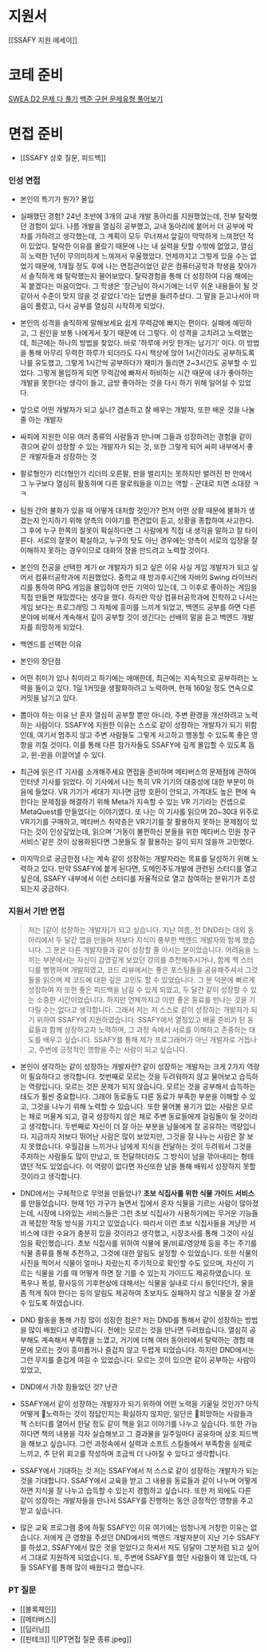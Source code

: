 # 지원서
[[SSAFY 지원 에세이]]

# 코테 준비
[SWEA D2 문제 다 풀기](https://swexpertacademy.com/main/code/problem/problemList.do?problemLevel=2&contestProbId=&categoryId=&categoryType=&problemTitle=&orderBy=FIRST_REG_DATETIME&selectCodeLang=ALL&select-1=&pageSize=10&pageIndex=1)
[백준 구현 문제유형 풀어보기](https://www.acmicpc.net/workbook/view/14613)

# 면접 준비
- [[SSAFY 상호 질문, 피드백]]
### 인성 면접
- 본인의 특기가 뭔가?
몰입
- 실패했던 경험?
24년 초반에 3개의 교내 개발 동아리를 지원했었는데, 전부 탈락했던 경험이 있다. 나름 개발을 열심히 공부했고, 교내 동아리에 붙어서 더 공부에 박차를 가하려고 생각했는데, 그 계획이 모두 무너져서 앞길이 막막하게 느껴졌던 적이 있었다. 탈락한 이유를 몰랐기 때문에 나는 내 실력을 탓할 수밖에 없었고, 열심히 노력한 1년이 무의미하게 느껴져서 우울했었다. 언제까지고 그렇게 있을 수는 없었기 때문에, 1개월 정도 후에 나는 면접관이었던 같은 컴퓨터공학과 학생을 찾아가서 솔직하게 왜 탈락했는지 물어보았다. 탈락경험을 통해 더 성장하여 다음 해에는 꼭 붙겠다는 마음이었다. 그 학생은 '창근님이 하시기에는 너무 쉬운 내용들이 될 것 같아서 수준이 맞지 않을 것 같았다.'라는 답변을 들려주셨다. 그 말을 듣고나서야 마음이 풀렸고, 다시 공부를 열심히 시작하게 되었다.
- 본인의 성격을 솔직하게 말해보세요
쉽게 무력감에 빠지는 편이다. 실패에 예민하고, 그 원인을 보통 나에게서 찾기 때문에 더 그렇다. 이 성격을 고치려고 노력했는데, 최근에는 하나의 방법을 찾았다. 바로 '하루에 커밋 한개는 남기기' 이다. 이 방법을 통해 아무리 무력한 하루가 되더라도 다시 책상에 앉아 1시간이라도 공부하도록 나를 유도했고, 그렇게 1시간씩 공부하다가 재미가 들리면 2~3시간도 공부할 수 있었다. 그렇게 몰입하게 되면 무력감에 빠져서 허비하는 시간 때문에 내가 좋아하는 개발을 못한다는 생각이 들고, 금방 좋아하는 것을 다시 하기 위해 일어설 수 있었다.
- 앞으로 어떤 개발자가 되고 싶나?
겸손하고 잘 배우는 개발자, 또한 배운 것을 나눌 줄 아는 개발자
- 싸피에 지원한 이유
여러 종류의 사람들과 만나며 그들과 성장하려는 경험을 같이 겪으며 같이 성장할 수 있는 개발자가 되는 것, 또한 그렇게 되어 싸피 내부에서 좋은 개발자들과 성장하는 것
- 팔로형인가 리더형인가
리더의 오른팔, 판을 벌리지는 못하지만 벌려진 판 안에서 그 누구보다 열심히 활동하며 다른 팔로워들을 이끄는 역할 - 군대로 치면 소대장 ㅋㅋ
- 팀원 간의 불화가 있을 때 어떻게 대처할 것인가?
먼저 어떤 상황 때문에 불화가 생겼는지 인지하기 위해 양측의 이야기를 편견없이 듣고, 상황을 종합하여 사고한다. 그 후에 누구 한쪽의 잘못이 확실하다면 그 사람에게 직접 내 생각을 말하고 잘 타이른다. 서로의 잘못이 확실하고, 누구의 탓도 아닌 경우에는 양측이 서로의 입장을 잘 이해하지 못하는 경우이므로 대화의 장을 만드려고 노력할 것이다.
- 본인의 전공을 선택한 계기 or 개발자가 되고 싶은 이유
사실 게임 개발자가 되고 싶어서 컴퓨터공학과에 지원했었다. 중학교 때 방과후시간에 자바의 Swing 라이브러리를 통하여 RPG 게임을 몰입하여 만든 기억이 있는데, 그 이후로 좋아하는 게임을 직접 만들면 재밌겠다는 생각을 했다. 하지만 막상 컴퓨터공학과에 진학하고 나서는 게임 보다는 프로그래밍 그 자체에 흥미를 느끼게 되었고, 백엔드 공부를 하면 다른 분야에 비해서 계속해서 깊이 공부할 것이 생긴다는 선배의 말을 듣고 백엔드 개발자를 희망하게 되었다.
- 백엔드를 선택한 이유
- 본인의 장단점

- 어떤 취미가 있나
취미라고 하기에는 애매한데, 최근에는 지속적으로 공부하려는 노력을 들이고 있다. 1일 1커밋을 생활화하려고 노력하며, 현재 160일 정도 연속으로 커밋을 남기고 있다.
- 뽑아야 하는 이유
난 혼자 열심히 공부할 뿐만 아니라, 주변 환경을 개선하려고 노력하는 사람이다. SSAFY에 지원한 이유는 스스로 같이 성장하는 개발자가 되기 위함인데, 여기서 멈추지 않고 주변 사람들도 그렇게 사고하고 행동할 수 있도록 좋은 영향을 끼칠 것이다. 이를 통해 다른 참가자들도 SSAFY에 깊게 몰입할 수 있도록 돕고, 윈-윈을 이끌어낼 수 있다.
- 최근에 읽은 IT 기사를 소개해주세요
면접을 준비하며 메타버스의 문제점에 관하여 인터넷 기사를 읽었다. 이 기사에서 나는 특히 VR 기기의 대중성에 대한 부분이 마음에 들었다. VR 기기가 세대가 지나면 금방 호환이 안되고, 가격대도 높은 편에 속한다는 문제점을 해결하기 위해 Meta가 지속할 수 있는 VR 기기라는 컨셉으로 MetaQuest를 만들었다는 이야기였다.
또 나는 이 기사를 읽으며 20~30대 위주로 VR기기를 구매하고, 메타버스 취약층은 VR기기를 잘 활용하지 못하는 문제점이 있다는 것이 인상깊었는데, 읽으며 '거동이 불편하신 분들을 위한 메타버스 민원 창구 서비스'같은 것이 상용화된다면 그분들도 잘 활용하는 길이 되지 않을까 고민했다.
- 마지막으로 궁금한점
나는 계속 같이 성장하는 개발자라는 목표를 달성하기 위해 노력하고 있다. 만약 SSAFY에 붙게 된다면, 도메인주도개발에 관련된 스터디를 열고 싶은데, SSAFY 내부에서 이런 스터디를 자율적으로 열고 참여하는 분위기가 조성되는지 궁금하다.
### 지원서 기반 면접
> 저는 [같이 성장하는 개발자]가 되고 싶습니다. 
> 지난 여름, 전 DND라는 대외 동아리에서 두 달간 앱을 만들며 저보다 지식이 풍부한 백엔드 개발자와 함께 했습니다. 그 분은 다른 개발자들과 같이 성장할 줄 아시는 분이었습니다. 어려움을 느끼는 부분에서는 자신이 감명깊게 보았던 강의를 추천해주시거나, 함께 책 스터디를 병행하며 개발하였고, 코드 리뷰에서는 좋은 포스팅들을 공유해주셔서 그것들을 읽으며 제 코드에 대한 깊은 고민도 할 수 있었습니다. 그 분 덕분에 빠르게 성장하여 저 또한 좋은 피드백을 남길 수 있게 되었고, 두 달간 같이 성장할 수 있는 소중한 시간이었습니다.
> 하지만 언제까지고 이런 좋은 동료를 만나는 것을 기다릴 수는 없다고 생각합니다. 그래서 저는 저 스스로 같이 성장하는 개발자가 되기 위하여 SSAFY에 지원하였습니다. SSAFY에서 열정있고 배울 준비가 된 동료들과 함께 성장하고자 노력하며, 그 과정 속에서 서로를 이해하고 존중하는 태도를 배우고 싶습니다. SSAFY를 통해 제가 프로그래머가 아닌 개발자로 거듭나고, 주변에 긍정적인 영향을 주는 사람이 되고 싶습니다.

- 본인이 생각하는 같이 성장하는 개발자란?
같이 성장하는 개발자는 크게 2가지 역량이 필요하다고 생각합니다.
첫번째로 모르는 것을 두려워하지 않고 물어보고 습득하는 역량입니다. 모르는 것은 문제가 되지 않습니다. 모르는 것을 공부해서 습득하는 태도가 훨씬 중요합니다. 그래야 동료들도 다른 동료가 부족한 부분을 이해할 수 있고, 그것을 나누기 위해 노력할 수 있습니다. 또한 물어볼 용기가 없는 사람은 모르는 채로 머물게 되고, 결국 성장하지 않은 채로 주변 동료들에게 걸림돌이 될 것이라고 생각합니다.
두번째로 자신이 더 잘 아는 부분을 남들에게 잘 공유하는 역량입니다. 지금까지 저보다 뛰어난 사람은 많이 보았지만, 그것을 잘 나누는 사람은 잘 보지 못했습니다. 우월감을 느끼거나 남에게 지식을 전달하는 것이 두려워서 그것을 주저하는 사람들도 많이 만났고, 또 전달하더라도 그 방식이 남을 깎아내리는 형태였던 적도 있었습니다. 이 역량이 없다면 자신또한 남을 통해 배워서 성장하지 못할 것이라고 생각합니다.

- DND에서는 구체적으로 무엇을 만들었나?
**초보 식집사를 위한 식물 가이드 서비스**를 만들었습니다. 현재 1인 가구가 늘면서 집에서 혼자 식물을 기르는 사람이 많아졌는데, 시장에 나와있는 서비스들은 그런 초보 식집사가 사용하기에는 무거운 기능들과 복잡한 작동 방식을 가지고 있었습니다. 따라서 이런 초보 식집사들을 겨냥한 서비스에 대한 수요가 충분히 있을 것이라고 생각했고, 시장조사를 통해 그것이 사실임을 확인했습니다.
초보 식집사를 위하여 식물에 물/비료/영양제 등을 주는 주기를 식물 종류를 통해 추천하고, 그것에 대한 알림도 설정할 수 있었습니다. 또한 식물의 사진을 찍어서 식물이 얼마나 자랐는지 주기적으로 확인할 수도 있으며, 자신이 기르는 식물을 기를 때 어떻게 하면 잘 기를 수 있는지 가이드도 제공하였습니다. 또 폭우나 폭설, 황사등의 기후현상에 대해서는 식물을 실내로 다시 들인다던가, 물을 좀 적게 줘야 한다는 등의 알림도 제공하여 초보자도 실패하지 않고 식물을 잘 가꿀 수 있도록 하였습니다.

- DND 활동을 통해 가장 많이 성장한 점은?
저는 DND를 통해서 같이 성장하는 방법을 많이 배웠다고 생각합니다. 전에는 모르는 것을 만나면 두려웠습니다. 열심히 공부해도 계속해서 부족함을 느꼈고, 거기에 더해 여러 동아리에서 탈락하는 경험 때문에 모르는 것이 흥미롭거나 즐겁지 않고 두렵게 되었습니다.
하지만 DND에서는 그런 무지를 즐겁게 여길 수 있었습니다. 모르는 것이 있으면 같이 공부하는 사람이 있었고, 

- DND에서 가장 힘들었던 것? 난관

- SSAFY에서 같이 성장하는 개발자가 되기 위하여 어떤 노력을 기울일 것인가?
아직 어떻게 노력하는 것이 정답인지는 확실하지 않지만, 일단은 희망하는 사람들과 책 스터디를 열어서 한달 정도 같이 책을 읽고 이야기를 나누고 싶습니다. 또한 가능하다면 책의 내용을 각자 실습해보고 그 결과물을 일주일마다 공유하며 상호 피드백을 해보고 싶습니다. 그런 과정속에서 실력과 소프트 스킬들에서 부족함을 실제로 느끼고, 주 단위 회고를 작성하며 조금씩 더 나아질 수 있다고 생각합니다.

- SSAFY에서 기대하는 것
저는 SSAFY에서 저 스스로 같이 성장하는 개발자가 되는 것을 기대합니다. SSAFY에서 교육을 받고 그 내용을 동료들과 같이 나누며 어떻게 하면 지식을 잘 나누고 습득할 수 있는지 경험하고 싶습니다. 또한 저 외에도 다른 같이 성장하는 개발자들을 만나서 SSAFY를 진행하는 동안 긍정적인 영향을 주고 받고 싶습니다.

- 많은 교육 프로그램 중에 하필 SSAFY인 이유
여기에는 엄청나게 거창한 이유는 없습니다. 저에게 큰 영향을 주셨던 DND에서의 백엔드 개발자분이 지난 기수 SSAFY를 하셨고, SSAFY에서 많은 것을 얻었다고 하셔서 저도 덩달아 그분처럼 되고 싶어서 그대로 지원하게 되었습니다.
또, 주변에 SSAFY를 했던 사람들이 꽤 있는데, 다들 SSAFY를 통해 많이 배웠다고 했습니다.

### PT 질문
- [[블록체인]]
- [[메타버스]]
- [[딥러닝]]
- [[핀테크]]
![[PT면접 질문 종류.jpeg]]